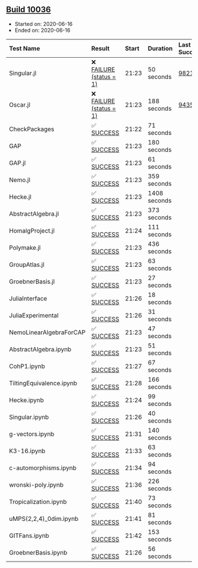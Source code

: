 ## [Build 10036](https://oscarci.mathematik.uni-kl.de/job/oscar/10036/)

* Started on: 2020-06-16
* Ended on: 2020-06-16

| Test Name    | Result | Start | Duration | Last Success | First Failure |
|:-------------|:-------|:------|:---------|:-------------|:--------------|
| Singular.jl | ❌ [FAILURE (status = 1)](https://oscarci.mathematik.uni-kl.de/job/oscar/10036/artifact/logs/build-10036/Singular.jl.log) | 21:23 | 50 seconds | [9821](https://oscarci.mathematik.uni-kl.de/job/oscar/9821/) | [9822](https://oscarci.mathematik.uni-kl.de/job/oscar/9822/) |
| Oscar.jl | ❌ [FAILURE (status = 1)](https://oscarci.mathematik.uni-kl.de/job/oscar/10036/artifact/logs/build-10036/Oscar.jl.log) | 21:23 | 188 seconds | [9435](https://oscarci.mathematik.uni-kl.de/job/oscar/9435/) | [9436](https://oscarci.mathematik.uni-kl.de/job/oscar/9436/) |
| CheckPackages | ✅ [SUCCESS](https://oscarci.mathematik.uni-kl.de/job/oscar/10036/artifact/logs/build-10036/CheckPackages.log) | 21:22 | 71 seconds |  |  |
| GAP | ✅ [SUCCESS](https://oscarci.mathematik.uni-kl.de/job/oscar/10036/artifact/logs/build-10036/GAP.log) | 21:23 | 180 seconds |  |  |
| GAP.jl | ✅ [SUCCESS](https://oscarci.mathematik.uni-kl.de/job/oscar/10036/artifact/logs/build-10036/GAP.jl.log) | 21:23 | 61 seconds |  |  |
| Nemo.jl | ✅ [SUCCESS](https://oscarci.mathematik.uni-kl.de/job/oscar/10036/artifact/logs/build-10036/Nemo.jl.log) | 21:23 | 359 seconds |  |  |
| Hecke.jl | ✅ [SUCCESS](https://oscarci.mathematik.uni-kl.de/job/oscar/10036/artifact/logs/build-10036/Hecke.jl.log) | 21:23 | 1408 seconds |  |  |
| AbstractAlgebra.jl | ✅ [SUCCESS](https://oscarci.mathematik.uni-kl.de/job/oscar/10036/artifact/logs/build-10036/AbstractAlgebra.jl.log) | 21:23 | 373 seconds |  |  |
| HomalgProject.jl | ✅ [SUCCESS](https://oscarci.mathematik.uni-kl.de/job/oscar/10036/artifact/logs/build-10036/HomalgProject.jl.log) | 21:24 | 111 seconds |  |  |
| Polymake.jl | ✅ [SUCCESS](https://oscarci.mathematik.uni-kl.de/job/oscar/10036/artifact/logs/build-10036/Polymake.jl.log) | 21:23 | 436 seconds |  |  |
| GroupAtlas.jl | ✅ [SUCCESS](https://oscarci.mathematik.uni-kl.de/job/oscar/10036/artifact/logs/build-10036/GroupAtlas.jl.log) | 21:23 | 63 seconds |  |  |
| GroebnerBasis.jl | ✅ [SUCCESS](https://oscarci.mathematik.uni-kl.de/job/oscar/10036/artifact/logs/build-10036/GroebnerBasis.jl.log) | 21:23 | 27 seconds |  |  |
| JuliaInterface | ✅ [SUCCESS](https://oscarci.mathematik.uni-kl.de/job/oscar/10036/artifact/logs/build-10036/JuliaInterface.log) | 21:26 | 18 seconds |  |  |
| JuliaExperimental | ✅ [SUCCESS](https://oscarci.mathematik.uni-kl.de/job/oscar/10036/artifact/logs/build-10036/JuliaExperimental.log) | 21:26 | 31 seconds |  |  |
| NemoLinearAlgebraForCAP | ✅ [SUCCESS](https://oscarci.mathematik.uni-kl.de/job/oscar/10036/artifact/logs/build-10036/NemoLinearAlgebraForCAP.log) | 21:23 | 47 seconds |  |  |
| AbstractAlgebra.ipynb | ✅ [SUCCESS](https://oscarci.mathematik.uni-kl.de/job/oscar/10036/artifact/logs/build-10036/AbstractAlgebra.ipynb.log) | 21:23 | 51 seconds |  |  |
| CohP1.ipynb | ✅ [SUCCESS](https://oscarci.mathematik.uni-kl.de/job/oscar/10036/artifact/logs/build-10036/CohP1.ipynb.log) | 21:27 | 67 seconds |  |  |
| TiltingEquivalence.ipynb | ✅ [SUCCESS](https://oscarci.mathematik.uni-kl.de/job/oscar/10036/artifact/logs/build-10036/TiltingEquivalence.ipynb.log) | 21:28 | 166 seconds |  |  |
| Hecke.ipynb | ✅ [SUCCESS](https://oscarci.mathematik.uni-kl.de/job/oscar/10036/artifact/logs/build-10036/Hecke.ipynb.log) | 21:24 | 99 seconds |  |  |
| Singular.ipynb | ✅ [SUCCESS](https://oscarci.mathematik.uni-kl.de/job/oscar/10036/artifact/logs/build-10036/Singular.ipynb.log) | 21:26 | 40 seconds |  |  |
| g-vectors.ipynb | ✅ [SUCCESS](https://oscarci.mathematik.uni-kl.de/job/oscar/10036/artifact/logs/build-10036/g-vectors.ipynb.log) | 21:31 | 140 seconds |  |  |
| K3-16.ipynb | ✅ [SUCCESS](https://oscarci.mathematik.uni-kl.de/job/oscar/10036/artifact/logs/build-10036/K3-16.ipynb.log) | 21:33 | 63 seconds |  |  |
| c-automorphisms.ipynb | ✅ [SUCCESS](https://oscarci.mathematik.uni-kl.de/job/oscar/10036/artifact/logs/build-10036/c-automorphisms.ipynb.log) | 21:34 | 94 seconds |  |  |
| wronski-poly.ipynb | ✅ [SUCCESS](https://oscarci.mathematik.uni-kl.de/job/oscar/10036/artifact/logs/build-10036/wronski-poly.ipynb.log) | 21:36 | 226 seconds |  |  |
| Tropicalization.ipynb | ✅ [SUCCESS](https://oscarci.mathematik.uni-kl.de/job/oscar/10036/artifact/logs/build-10036/Tropicalization.ipynb.log) | 21:40 | 73 seconds |  |  |
| uMPS(2,2,4)_0dim.ipynb | ✅ [SUCCESS](https://oscarci.mathematik.uni-kl.de/job/oscar/10036/artifact/logs/build-10036/uMPS-2-2-4-_0dim.ipynb.log) | 21:41 | 81 seconds |  |  |
| GITFans.ipynb | ✅ [SUCCESS](https://oscarci.mathematik.uni-kl.de/job/oscar/10036/artifact/logs/build-10036/GITFans.ipynb.log) | 21:42 | 153 seconds |  |  |
| GroebnerBasis.ipynb | ✅ [SUCCESS](https://oscarci.mathematik.uni-kl.de/job/oscar/10036/artifact/logs/build-10036/GroebnerBasis.ipynb.log) | 21:26 | 56 seconds |  |  |
